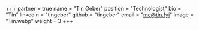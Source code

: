 +++
partner = true
name = "Tin Geber"
position = "Technologist"
bio = "Tin"
linkedin = "tingeber"
github = "tingeber"
email = "me@tin.fyi"
image = "Tin.webp"
weight = 3
+++
